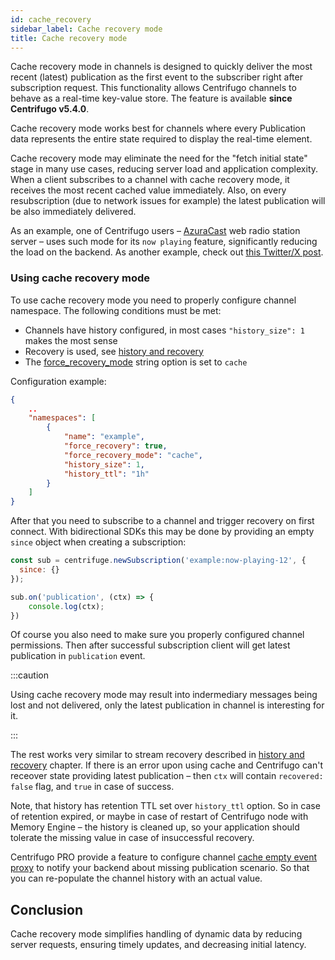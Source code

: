 ```yaml
---
id: cache_recovery
sidebar_label: Cache recovery mode
title: Cache recovery mode
---
```


Cache recovery mode in channels is designed to quickly deliver the most recent (latest) publication as the first event to the subscriber right after subscription request. This functionality allows Centrifugo channels to behave as a real-time key-value store. The feature is available **since Centrifugo v5.4.0**.

Cache recovery mode works best for channels where every Publication data represents the entire state required to display the real-time element.

Cache recovery mode may eliminate the need for the "fetch initial state" stage in many use cases, reducing server load and application complexity. When a client subscribes to a channel with cache recovery mode, it receives the most recent cached value immediately. Also, on every resubscription (due to network issues for example) the latest publication will be also immediately delivered.

As an example, one of Centrifugo users – [AzuraCast](https://www.azuracast.com/) web radio station server – uses such mode for its `now playing` feature, significantly reducing the load on the backend. As another example, check out [this Twitter/X post](https://x.com/centrifugalabs/status/1790786663884411105).

### Using cache recovery mode

To use cache recovery mode you need to properly configure channel namespace. The following conditions must be met:

* Channels have history configured, in most cases `"history_size": 1` makes the most sense
* Recovery is used, see [history and recovery](./history_and_recovery.md)
* The [force_recovery_mode](./channels.md#force_recovery_mode) string option is set to `cache`

Configuration example:

```json title="config.json"
{
    ..
    "namespaces": [
        {
            "name": "example",
            "force_recovery": true,
            "force_recovery_mode": "cache",
            "history_size": 1,
            "history_ttl": "1h"
        }
    ]
}
```

After that you need to subscribe to a channel and trigger recovery on first connect. With bidirectional SDKs this may be done by providing an empty `since` object when creating a subscription:

```javascript
const sub = centrifuge.newSubscription('example:now-playing-12', {
  since: {}
});

sub.on('publication', (ctx) => {
    console.log(ctx);
})
```

Of course you also need to make sure you properly configured channel permissions. Then after successful subscription client will get latest publication in `publication` event. 

:::caution

Using cache recovery mode may result into indermediary messages being lost and not delivered, only the latest publication in channel is interesting for it.

:::

The rest works very similar to stream recovery described in [history and recovery](./history_and_recovery.md) chapter. If there is an error upon using cache and Centrifugo can't receover state providing latest publication – then `ctx` will contain `recovered: false` flag, and `true` in case of success.

Note, that history has retention TTL set over `history_ttl` option. So in case of retention expired, or maybe in case of restart of Centrifugo node with Memory Engine – the history is cleaned up, so your application should tolerate the missing value in case of insuccessful recovery.

Centrifugo PRO provide a feature to configure channel [cache empty event proxy](../pro/channel_cache_empty.md) to notify your backend about missing publication scenario. So that you can re-populate the channel history with an actual value.

## Conclusion

Cache recovery mode simplifies handling of dynamic data by reducing server requests, ensuring timely updates, and decreasing initial latency.
